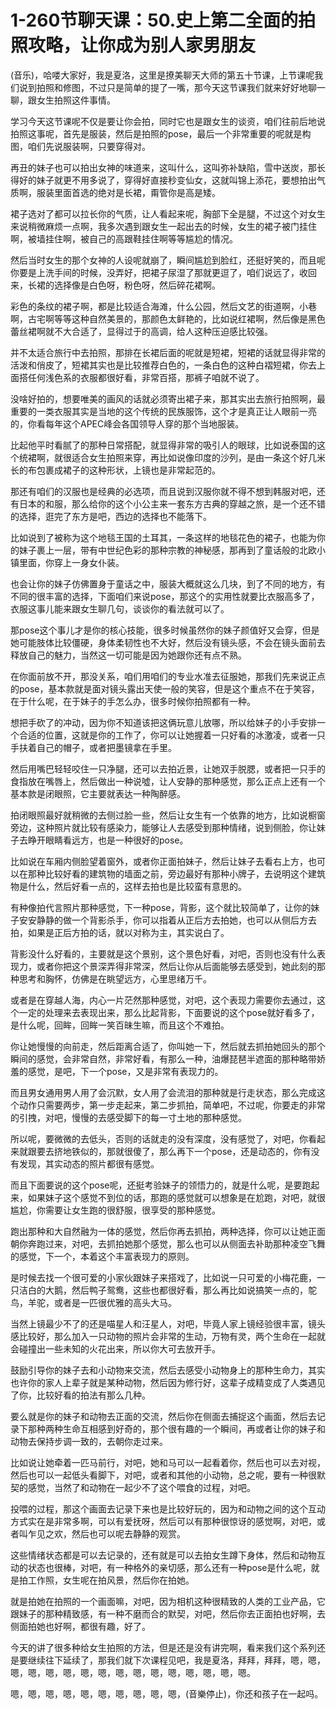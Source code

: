 # 1-260节聊天课：50.史上第二全面的拍照攻略，让你成为别人家男朋友

(音乐)，哈喽大家好，我是夏洛，这里是撩美聊天大师的第五十节课，上节课呢我们说到拍照和修图，不过只是简单的提了一嘴，那今天这节课我们就来好好地聊一聊，跟女生拍照这件事情。

学习今天这节课呢不仅是要让你会拍，同时它也是跟女生的谈资，咱们往前后地说拍照这事呢，首先是服装，然后是拍照的pose，最后一个非常重要的呢就是构图，咱们先说服装啊，只要穿得对。

再丑的妹子也可以拍出女神的味道来，这叫什么，这叫弥补缺陷，雪中送炭，那长得好的妹子就更不用多说了，穿得好直接秒变仙女，这就叫锦上添花，要想拍出气质啊，服装里面首选的绝对是长裙，甭管你是高是矮。

裙子选对了都可以拉长你的气质，让人看起来呢，胸部下全是腿，不过这个对女生来说稍微麻烦一点啊，我多次遇到跟女生一起出去的时候，女生的裙子被门挂住啊，被墙挂住啊，被自己的高跟鞋挂住啊等等尴尬的情况。

然后当时女生的那个女神的人设呢就崩了，瞬间尴尬到脸红，还挺好笑的，而且呢你要是上洗手间的时候，没弄好，把裙子尿湿了那就更逗了，咱们说远了，收回来，长裙的选择像是白色呀，粉色呀，然后碎花裙啊。

彩色的条纹的裙子啊，都是比较适合海滩，什么公园，然后文艺的街道啊，小巷啊，古宅啊等等这种自然美景的，那颜色太鲜艳的，比如说红裙啊，然后像是黑色蕾丝裙啊就不大合适了，显得过于的高调，给人这种压迫感比较强。

并不太适合旅行中去拍照，那排在长裙后面的呢就是短裙，短裙的话就显得非常的活泼和俏皮了，短裙其实也是比较推荐白色的，一条白色的这种白褶短裙，你去上面搭任何浅色系的衣服都很好看，非常百搭，那裤子咱就不说了。

没啥好拍的，想要唯美的画风的话就必须寄出裙子来，那其实出去旅行拍照啊，最重要的一类衣服其实是当地的这个传统的民族服饰，这个才是真正让人眼前一亮的，你看每年这个APEC峰会各国领导人穿的那个当地服装。

比起他平时看腻了的那种日常搭配，就显得非常的吸引人的眼球，比如说泰国的这个统裙啊，就很适合女生拍照来穿，再比如说像印度的沙列，是由一条这个好几米长的布包裹成裙子的这种形状，上镜也是非常起范的。

那还有咱们的汉服也是经典的必选项，而且说到汉服你就不得不想到韩服对吧，还有日本的和服，那么给你的这个小公主来一套东方古典的穿越之旅，是一个还不错的选择，逛完了东方是吧，西边的选择也不能落下。

比如说到了被称为这个地毯王国的土耳其，一条这样的地毯花色的裙子，也能为你的妹子裹上一层，带有中世纪色彩的那种宗教的神秘感，那再到了童话般的北欧小镇里面，你穿上一身女仆装。

也会让你的妹子仿佛置身于童话之中，服装大概就这么几块，到了不同的地方，有不同的很丰富的选择，下面咱们来说pose，那这个的实用性就要比衣服高多了，衣服这事儿能来跟女生聊几句，谈谈你的看法就可以了。

那pose这个事儿才是你的核心技能，很多时候虽然你的妹子颜值好又会穿，但是她可能肢体比较僵硬，身体柔韧性也不大好，然后没有镜头感，不会在镜头面前去释放自己的魅力，当然这一切可能是因为她跟你还有点不熟。

在你面前放不开，那没关系，咱们用咱们的专业水准去征服她，那我们先来说正点的pose，基本款就是面对镜头露出天使一般的笑容，但是这个重点不在于笑容，在于什么呢，在于妹子的手怎么办，很多时候你拍照都有一种。

想把手砍了的冲动，因为你不知道该把这俩玩意儿放哪，所以给妹子的小手安排一个合适的位置，这就是你的工作了，你可以让她握着一只好看的冰激凌，或者一只手扶着自己的帽子，或者把墨镜拿在手里。

然后用嘴巴轻轻咬住一只净腿，还可以去拍近景，让她双手脱腮，或者把一只手的食指放在嘴唇上，然后做出一种说噓，让人安静的那种感觉，那么正点上还有一个基本款是闭眼照，它主要就表达一种陶醉感。

拍闭眼照最好就稍微的去侧过脸一些，然后让女生有一个依靠的地方，比如说橱窗旁边，这种照片就比较有感染力，能够让人去感受到那种情绪，说到侧脸，你让妹子去睁开眼睛看远方，也是一种很好的pose。

比如说在车厢内侧脸望着窗外，或者你正面拍妹子，然后让妹子去看右上方，也可以在那种比较好看的建筑物的墙面之前，旁边最好有那种小牌子，去说明这个建筑物是什么，然后好看一点的，这样去拍也是比较蛮有意思的。

有种像拍代言照片那种感觉，下一种pose，背影，这个就比较简单了，让你的妹子安安静静的做一个背影杀手，你可以指着从正后方去拍她，也可以从侧后方去拍，如果是正后方拍的话，就以对称为主，其实说白了。

背影没什么好看的，主要就是这个景别，这个景色好看，对吧，否则也没有什么表现力，或者你把这个景深弄得非常深，然后让你从后面能够去感受到，她此刻的那种思考和胸怀，仿佛是在眺望远方，心里思绪万千。

或者是在穿越人海，内心一片茫然那种感觉，对吧，这个表现力需要你去通过，这个一定的处理来去表现出来，那么比起背影，下面要说的这个pose就好看多了，是什么呢，回眸，回眸一笑百昧生嘛，而且这个不难拍。

你让她慢慢的向前走，然后距离合适了，你叫她一下，然后就去抓拍她回头的那个瞬间的感觉，会非常自然，非常好看，有那么一种，油爆琵琶半遮面的那种略带娇羞的感觉，是吧，下一个pose，又是非常有表现力的。

而且男女通用男人用了会沉默，女人用了会流泪的那种就是行走状态，那么完成这个动作只需要两步，第一步走起来，第二步抓拍，简单吧，不过呢，你要走的非常的引拽，对吧，慢慢的去感受脚下的每一寸土地的那种感觉。

所以呢，要微微的去低头，否则的话就走的没有深度，没有感觉了，对吧，你看起来就跟要去挤地铁似的，那就很傻了，那么再下一个pose，还是动态的，你有没有发现，其实动态的照片都很有感觉。

而且下面要说的这个pose呢，还挺考验妹子的领悟力的，就是什么呢，是要跑起来，如果妹子这个感觉不到位的话，那跑的感觉就可以想象是在尬跑，对吧，就很尴尬，你需要让女生跑的很舒服，很享受的那种感觉。

跑出那种和大自然融为一体的感觉，然后你再去抓拍，两种选择，你可以让她正面朝你奔跑过来，对吧，去抓拍她那个感觉，那么也可以从侧面去补助那种凌空飞舞的感觉，下一个，本着这个丰富表现力的原则。

是时候去找一个很可爱的小家伙跟妹子来搭戏了，比如说一只可爱的小梅花鹿，一只洁白的大鹅，然后鸭子鸳鸯，这些也都很好看，那么再比如说搞笑一点的，鸵鸟，羊驼，或者是一匹很优雅的高头大马。

当然上镜最少不了的还是喵星人和汪星人，对吧，毕竟人家上镜经验很丰富，镜头感比较好，那么加入一只动物的照片会非常的生动，万物有灵，两个生命在一起就会碰撞出一些未知的火花出来，所以你大可去放开手。

鼓励引导你的妹子去和小动物来交流，然后去感受小动物身上的那种生命力，其实也许你的家人上辈子就是某种动物，然后因为修行好，这辈子成精变成了人类遇见了你，比较好看的拍法有那么几种。

要么就是你的妹子和动物去正面的交流，然后你在侧面去捕捉这个画面，然后去记录下那种两种生命互相感到好奇的，那个很有趣的一个瞬间，再或者让你的妹子和动物去保持步调一致的，去朝你走过来。

比如说让她牵着一匹马前行，对吧，她和马可以一起看着你，然后也可以去对视，然后也可以一起低头看脚下，对吧，或者和其他的小动物，总之呢，要有一种很默契的感觉，当然了和动物在一起少不了这个喂食的过程，对吧。

投喂的过程，那这个画面去记录下来也是比较好玩的，因为和动物之间的这个互动方式实在是非常多啊，可以有爱抚呀，然后可以有那种很惊讶的感觉啊，对吧，或者叫乍见之欢，然后也可以呢去静静的观赏。

这些情绪状态都是可以去记录的，还有就是可以去拍女生蹲下身体，然后和动物互动的状态也很棒，对吧，有一种格外的亲切感，那么还有一种pose是什么呢，就是拍工作照，女生呢在拍风景，然后你在拍她。

就是拍她在拍照的一个画面嘛，对吧，因为相机这种很精致的人类的工业产品，它跟妹子的那种精致感，有一种不磨而合的默契，对吧，然后你去正面拍也好啊，去侧面拍她也好啊，都很有趣，好了。

今天的讲了很多种给女生拍照的方法，但是还是没有讲完啊，看来我们这个系列还是要继续往下延续了，那我们就下次课程见吧，我是夏洛，拜拜，拜拜，嗯，嗯，嗯，嗯，嗯，嗯，嗯，嗯，嗯，嗯，嗯，嗯，嗯，嗯，嗯，嗯。

嗯，嗯，嗯，嗯，嗯，嗯，嗯，嗯，嗯，嗯，(音樂停止)，你还和孩子在一起吗。